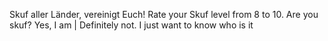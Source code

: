 Skuf aller Länder, vereinigt Euch!
Rate your Skuf level from 8 to 10.
Are you skuf? 
Yes, I am | Definitely not. I just want to know who is it